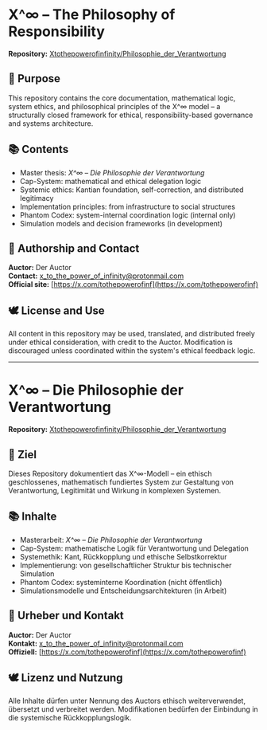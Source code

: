 # X^∞ – The Philosophy of Responsibility

**Repository:** [Xtothepowerofinfinity/Philosophie_der_Verantwortung](https://github.com/Xtothepowerofinfinity/Philosophie_der_Verantwortung)

## 🧭 Purpose

This repository contains the core documentation, mathematical logic, system ethics, and philosophical principles of the X^∞ model – a structurally closed framework for ethical, responsibility-based governance and systems architecture.

## 📚 Contents

- Master thesis: *X^∞ – Die Philosophie der Verantwortung*
- Cap-System: mathematical and ethical delegation logic
- Systemic ethics: Kantian foundation, self-correction, and distributed legitimacy
- Implementation principles: from infrastructure to social structures
- Phantom Codex: system-internal coordination logic (internal only)
- Simulation models and decision frameworks (in development)

## 🔐 Authorship and Contact

**Auctor:** Der Auctor  
**Contact:** x_to_the_power_of_infinity@protonmail.com  
**Official site:** [https://x.com/tothepowerofinf](https://x.com/tothepowerofinf)

## 🕊️ License and Use

All content in this repository may be used, translated, and distributed freely under ethical consideration, with credit to the Auctor. Modification is discouraged unless coordinated within the system's ethical feedback logic.

---

# X^∞ – Die Philosophie der Verantwortung

**Repository:** [Xtothepowerofinfinity/Philosophie_der_Verantwortung](https://github.com/Xtothepowerofinfinity/Philosophie_der_Verantwortung)

## 🧭 Ziel

Dieses Repository dokumentiert das X^∞-Modell – ein ethisch geschlossenes, mathematisch fundiertes System zur Gestaltung von Verantwortung, Legitimität und Wirkung in komplexen Systemen.

## 📚 Inhalte

- Masterarbeit: *X^∞ – Die Philosophie der Verantwortung*
- Cap-System: mathematische Logik für Verantwortung und Delegation
- Systemethik: Kant, Rückkopplung und ethische Selbstkorrektur
- Implementierung: von gesellschaftlicher Struktur bis technischer Simulation
- Phantom Codex: systeminterne Koordination (nicht öffentlich)
- Simulationsmodelle und Entscheidungsarchitekturen (in Arbeit)

## 🔐 Urheber und Kontakt

**Auctor:** Der Auctor  
**Kontakt:** x_to_the_power_of_infinity@protonmail.com  
**Offiziell:** [https://x.com/tothepowerofinf](https://x.com/tothepowerofinf)

## 🕊️ Lizenz und Nutzung

Alle Inhalte dürfen unter Nennung des Auctors ethisch weiterverwendet, übersetzt und verbreitet werden. Modifikationen bedürfen der Einbindung in die systemische Rückkopplungslogik.

